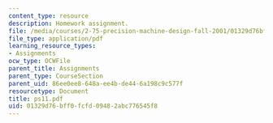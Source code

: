 ```yaml
---
content_type: resource
description: Homework assignment.
file: /media/courses/2-75-precision-machine-design-fall-2001/01329d76bff0fcfd09482abc776545f8_ps11.pdf
file_type: application/pdf
learning_resource_types:
- Assignments
ocw_type: OCWFile
parent_title: Assignments
parent_type: CourseSection
parent_uid: 86ee0ee8-648a-ee4b-de44-6a198c9c577f
resourcetype: Document
title: ps11.pdf
uid: 01329d76-bff0-fcfd-0948-2abc776545f8
---
```


